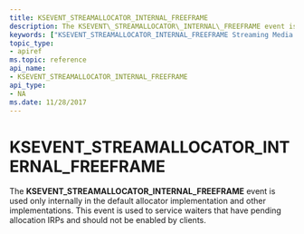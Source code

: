 ```yaml
---
title: KSEVENT_STREAMALLOCATOR_INTERNAL_FREEFRAME
description: The KSEVENT\_STREAMALLOCATOR\_INTERNAL\_FREEFRAME event is used only internally in the default allocator implementation and other implementations. This event is used to service waiters that have pending allocation IRPs and should not be enabled by clients.
keywords: ["KSEVENT_STREAMALLOCATOR_INTERNAL_FREEFRAME Streaming Media Devices"]
topic_type:
- apiref
ms.topic: reference
api_name:
- KSEVENT_STREAMALLOCATOR_INTERNAL_FREEFRAME
api_type:
- NA
ms.date: 11/28/2017
---
```


# KSEVENT\_STREAMALLOCATOR\_INTERNAL\_FREEFRAME


The **KSEVENT\_STREAMALLOCATOR\_INTERNAL\_FREEFRAME** event is used only internally in the default allocator implementation and other implementations. This event is used to service waiters that have pending allocation IRPs and should not be enabled by clients.

 

 





